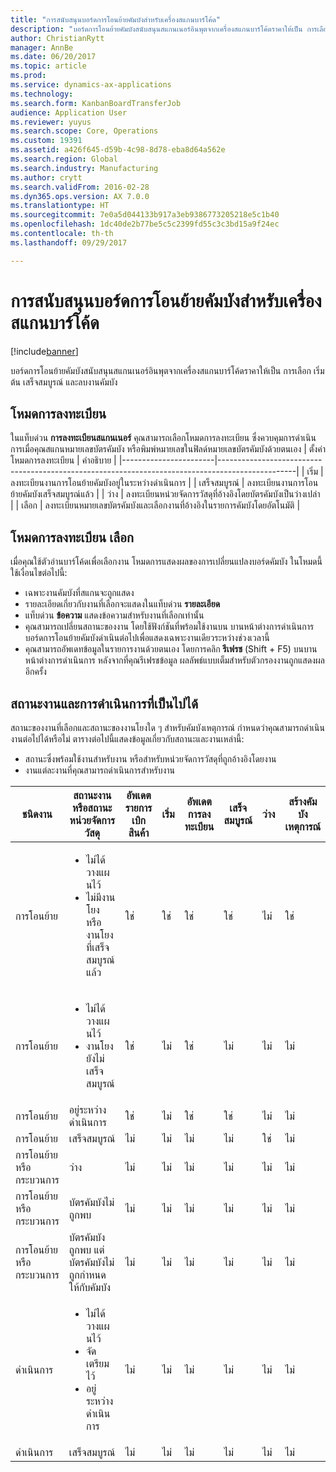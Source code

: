 ```yaml
---
title: "การสนับสนุนบอร์ดการโอนย้ายคัมบังสำหรับเครื่องสแกนบาร์โค้ด"
description: "บอร์ดการโอนย้ายคัมบังสนับสนุนสแกนเนอร์อินพุตจากเครื่องสแกนบาร์โค้ดราคาให้เป็น การเลือก เริ่มต้น เสร็จสมบูรณ์ และลบงานคัมบัง"
author: ChristianRytt
manager: AnnBe
ms.date: 06/20/2017
ms.topic: article
ms.prod: 
ms.service: dynamics-ax-applications
ms.technology: 
ms.search.form: KanbanBoardTransferJob
audience: Application User
ms.reviewer: yuyus
ms.search.scope: Core, Operations
ms.custom: 19391
ms.assetid: a426f645-d59b-4c98-8d78-eba8d64a562e
ms.search.region: Global
ms.search.industry: Manufacturing
ms.author: crytt
ms.search.validFrom: 2016-02-28
ms.dyn365.ops.version: AX 7.0.0
ms.translationtype: HT
ms.sourcegitcommit: 7e0a5d044133b917a3eb9386773205218e5c1b40
ms.openlocfilehash: 1dc40de2b77be5c5c2399fd55c3c3bd15a9f24ec
ms.contentlocale: th-th
ms.lasthandoff: 09/29/2017

---
```


# <a name="kanban-transfer-board-support-for-barcode-scanners"></a>การสนับสนุนบอร์ดการโอนย้ายคัมบังสำหรับเครื่องสแกนบาร์โค้ด

[!include[banner](../includes/banner.md)]


บอร์ดการโอนย้ายคัมบังสนับสนุนสแกนเนอร์อินพุตจากเครื่องสแกนบาร์โค้ดราคาให้เป็น การเลือก เริ่มต้น เสร็จสมบูรณ์ และลบงานคัมบัง

<a name="registration-modes"></a>โหมดการลงทะเบียน
------------------

ในแท็บด่วน **การลงทะเบียนสแกนเนอร์** คุณสามารถเลือกโหมดการลงทะเบียน ซึ่งควบคุมการดำเนินการเมื่อคุณสแกนหมายเลขบัตรคัมบัง หรือพิมพ์หมายเลขในฟิลด์หมายเลขบัตรคัมบังด้วยตนเอง
| ตั้งค่าโหมดการลงทะเบียน | คำอธิบาย                                                                                     |
|-----------------------|-------------------------------------------------------------------------------------------------|
| เริ่ม                 | ลงทะเบียนงานการโอนย้ายคัมบังอยู่ในระหว่างดำเนินการ                                                 |
| เสร็จสมบูรณ์              | ลงทะเบียนงานการโอนย้ายคัมบังเสร็จสมบูรณ์แล้ว                                                   |
| ว่าง                 | ลงทะเบียนหน่วยจัดการวัสดุที่อ้างอิงโดยบัตรคัมบังเป็นว่างเปล่า              |
| เลือก                | ลงทะเบียนหมายเลขบัตรคัมบังและเลือกงานที่อ้างอิงในรายการคัมบังโดยอัตโนมัติ |

 
<a name="registration-mode-select"></a>โหมดการลงทะเบียน เลือก
------------------------

เมื่อคุณใช้ตัวอ่านบาร์โค้ดเพื่อเลือกงาน โหมดการแสดงผลของการเปลี่ยนแปลงบอร์ดคัมบัง ในโหมดนี้ ใช้เงื่อนไขต่อไปนี้:

-   เฉพาะงานคัมบังที่สแกนจะถูกแสดง
-   รายละเอียดเกี่ยวกับงานที่เลือกจะแสดงในแท็บด่วน **รายละเอียด**
-   แท็บด่วน **ข้อความ** แสดงข้อความสำหรับงานที่เลือกเท่านั้น
-   คุณสามารถเปลี่ยนสถานะของงาน โดยใช้ฟังก์ชันที่พร้อมใช้งานบน บานหน้าต่างการดำเนินการ บอร์ดการโอนย้ายคัมบังดำเนินต่อไปเพื่อแสดงเฉพาะงานเดียวระหว่างช่วงเวลานี้
-   คุณสามารถอัพเดทข้อมูลในรายการงานด้วยตนเอง โดยการคลิก  **รีเฟรช** (Shift + F5) บนบานหน้าต่างการดำเนินการ หลังจากที่คุณรีเฟรชข้อมูล ผลลัพธ์แบบเต็มสำหรับตัวกรองงานถูกแสดงผลอีกครั้ง

## <a name="job-status-and-possible-actions"></a>สถานะงานและการดำเนินการที่เป็นไปได้
สถานะของงานที่เลือกและสถานะของงานโยงใด ๆ สำหรับคัมบังเหตุการณ์ กำหนดว่าคุณสามารถดำเนินงานต่อไปได้หรือไม่ ตารางต่อไปนี้แสดงข้อมูลเกี่ยวกับสถานะและงานเหล่านี้:
-   สถานะซึ่งพร้อมใช้งานสำหรับงาน หรือสำหรับหน่วยจัดการวัสดุที่ถูกอ้างอิงโดยงาน
-   งานแต่ละงานที่คุณสามารถดำเนินการสำหรับงาน

<table>
<colgroup>
<col width="12%" />
<col width="12%" />
<col width="12%" />
<col width="12%" />
<col width="12%" />
<col width="12%" />
<col width="12%" />
<col width="12%" />
</colgroup>
<thead>
<tr class="header">
<th>ชนิดงาน</th>
<th>สถานะงานหรือสถานะหน่วยจัดการวัสดุ</th>
<th>อัพเดตรายการเบิกสินค้า</th>
<th>เริ่ม</th>
<th>อัพเดตการลงทะเบียน</th>
<th>เสร็จสมบูรณ์</th>
<th>ว่าง</th>
<th>สร้างคัมบังเหตุการณ์</th>
</tr>
</thead>
<tbody>
<tr class="odd">
<td>การโอนย้าย</td>
<td><ul>
<li>ไม่ได้วางแผนไว้</li>
<li>ไม่มีงานโยง หรืองานโยงที่เสร็จสมบูรณ์แล้ว</li>
</ul></td>
<td>ใช่</td>
<td>ใช่</td>
<td>ใช่</td>
<td>ใช่</td>
<td>ไม่</td>
<td>ใช่</td>
</tr>
<tr class="even">
<td>การโอนย้าย</td>
<td><ul>
<li>ไม่ได้วางแผนไว้</li>
<li>งานโยงยังไม่เสร็จสมบูรณ์</li>
</ul></td>
<td>ใช่</td>
<td>ไม่</td>
<td>ใช่</td>
<td>ไม่</td>
<td>ไม่</td>
<td>ไม่</td>
</tr>
<tr class="odd">
<td>การโอนย้าย</td>
<td>อยู่ระหว่างดำเนินการ</td>
<td>ใช่</td>
<td>ไม่</td>
<td>ใช่</td>
<td>ใช่</td>
<td>ไม่</td>
<td>ไม่</td>
</tr>
<tr class="even">
<td>การโอนย้าย</td>
<td>เสร็จสมบูรณ์</td>
<td>ไม่</td>
<td>ไม่</td>
<td>ไม่</td>
<td>ไม่</td>
<td>ใช่</td>
<td>ไม่</td>
</tr>
<tr class="odd">
<td>การโอนย้ายหรือกระบวนการ</td>
<td>ว่าง</td>
<td>ไม่</td>
<td>ไม่</td>
<td>ไม่</td>
<td>ไม่</td>
<td>ไม่</td>
<td>ไม่</td>
</tr>
<tr class="even">
<td>การโอนย้ายหรือกระบวนการ</td>
<td>บัตรคัมบังไม่ถูกพบ</td>
<td>ไม่</td>
<td>ไม่</td>
<td>ไม่</td>
<td>ไม่</td>
<td>ไม่</td>
<td>ไม่</td>
</tr>
<tr class="odd">
<td>การโอนย้ายหรือกระบวนการ</td>
<td>บัตรคัมบังถูกพบ แต่บัตรคัมบังไม่ถูกกำหนดให้กับคัมบัง</td>
<td>ไม่</td>
<td>ไม่</td>
<td>ไม่</td>
<td>ไม่</td>
<td>ไม่</td>
<td>ไม่</td>
</tr>
<tr class="even">
<td>ดำเนินการ</td>
<td><ul>
<li>ไม่ได้วางแผนไว้</li>
<li>จัดเตรียมไว้</li>
<li>อยู่ระหว่างดำเนินการ</li>
</ul></td>
<td>ไม่</td>
<td>ไม่</td>
<td>ไม่</td>
<td>ไม่</td>
<td>ไม่</td>
<td>ไม่</td>
</tr>
<tr class="odd">
<td>ดำเนินการ</td>
<td>เสร็จสมบูรณ์</td>
<td>ไม่</td>
<td>ไม่</td>
<td>ไม่</td>
<td>ไม่</td>
<td>ไม่</td>
<td>ไม่</td>
</tr>
</tbody>
</table>






